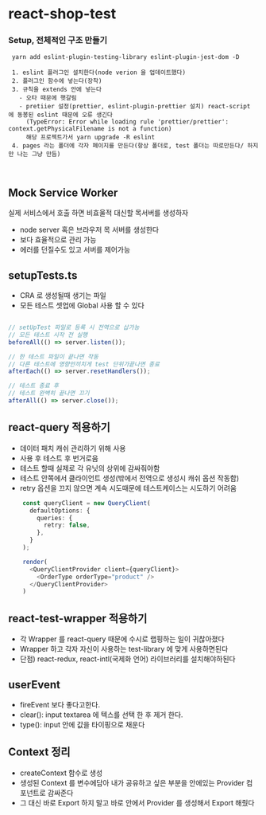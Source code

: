 # react-shop-test

                         
### Setup, 전체적인 구조 만들기

```
 yarn add eslint-plugin-testing-library eslint-plugin-jest-dom -D
 
 1. eslint 플러그인 설치한다(node verion 을 업데이트했다)
 2. 플러그인 함수에 넣는다(장착)
 3. 규칙을 extends 안에 넣는다
   - 오타 때문에 햇갈림
   - pretiier 설정(prettier, eslint-plugin-prettier 설치) react-script 에 동봉된 eslint 때문에 오류 생긴다
     (TypeError: Error while loading rule 'prettier/prettier': context.getPhysicalFilename is not a function)
     해당 프로젝트가서 yarn upgrade -R eslint 
 4. pages 라는 폴더에 각자 페이지를 만든다(항상 폴더로, test 폴더는 따로만든다/ 하지만 나는 그냥 만듬)   
 
 
```

## Mock Service Worker
실제 서비스에서 호출 하면 비효울적
대신할 목서버를 생성하자
- node server 혹은 브라우저 목 서버를 생성한다
- 보다 효율적으로 관리 가능
- 에러를 던질수도 있고 서버를 제어가능

## setupTests.ts

- CRA 로 생성될때 생기는 파일
- 모든 테스트 셋업에 Global 사용 할 수 있다
```typescript

// setUpTest 파일로 등록 시 전역으로 삽가능
// 모든 테스트 시작 전 실행 
beforeAll(() => server.listen());

// 한 테스트 파일이 끝나면 작동
// 다른 테스트에 영향안끼치게 test 단위가끝나면 종료
afterEach(() => server.resetHandlers());

// 테스트 종료 후
// 테스트 완벽히 끝나면 끄기
afterAll(() => server.close());

```

## react-query 적용하기

- 데이터 패치 캐쉬 관리하기 위해 사용
- 사용 후 테스트 후 번거로움
- 테스트 할때 실제로 각 유닛의 상위에 감싸줘야함
- 테스트 안쪽에서 클라이언트 생성(밖에서 전역으로 생성시 캐쉬 옵션 작동함)
- retry 옵션을 끄지 않으면 계속 시도때문에 테스트케이스는 시도하기 어려움
~~~typescript jsx
    const queryClient = new QueryClient(
      defaultOptions: {
        queries: {
          retry: false,
        },
      }
    );

    render(
      <QueryClientProvider client={queryClient}>
        <OrderType orderType="product" />
      </QueryClientProvider>  
    )
~~~

##  react-test-wrapper 적용하기

 - 각 Wrapper 를 react-query 때문에 수시로 랩핑하는 일이 귀찮아졌다
 - Wrapper 하고 각자 자신이 사용하는 test-library 에 맞게 사용하면된다
 - 단점) react-redux, react-intl(국제화 언어) 라이브러리를 설치해야하된다

## userEvent 

 - fireEvent 보다 좋다고한다.
 - clear(): input textarea 에 텍스를 선택 한 후 제거 한다.
 - type(): input 안에 값을 타이핑으로 채운다
                                 
## Context 정리

 - createContext 함수로 생성 
 - 생성된 Context 를 변수에담아 내가 공유하고 싶은 부분을 안에있는 Provider 컴포넌트로 감싸준다
 - 그 대신 바로 Export 하지 말고 바로 안에서 Provider 를 생성해서 Export 해줬다